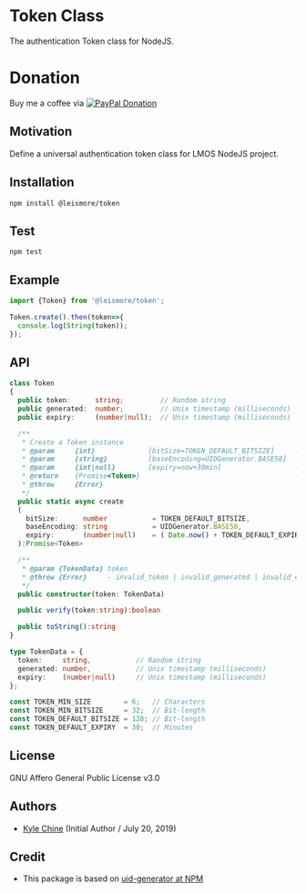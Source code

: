 # Token Class

The authentication Token class for NodeJS.

# Donation

Buy me a coffee via [![PayPal Donation](https://www.paypalobjects.com/en_AU/i/btn/btn_donateCC_LG.gif)](https://www.paypal.com/cgi-bin/webscr?cmd=_donations&business=SPPJPYRY4D6WC&item_name=Give+people+an+option+to+support+my+open+source+software.&currency_code=AUD&source=url)

## Motivation

Define a universal authentication token class for LMOS NodeJS project.

## Installation

`npm install @leismore/token`

## Test

`npm test`

## Example

```typescript
import {Token} from '@leismore/token';

Token.create().then(token=>{
  console.log(String(token));
});
```

## API

```typescript
class Token
{
  public token:      string;         // Random string
  public generated:  number;         // Unix timestamp (milliseconds)
  public expiry:     (number|null);  // Unix timestamp (milliseconds)

  /**
   * Create a Token instance
   * @param     {int}             [bitSize=TOKEN_DEFAULT_BITSIZE]     - Token bit-length (multiple of 8)
   * @param     {string}          [baseEncoding=UIDGenerator.BASE58]  - Token baseEncoding
   * @param     {int|null}        [expiry=now+30min]                  - Token expiry Unix-timestamp (millisecond)
   * @return    {Promise<Token>}                                      - A Token instance
   * @throw     {Error}                                               - invalid_bitSize | invalid_baseEncoding | invalid_expiry
   */
  public static async create
  (
    bitSize:      number           = TOKEN_DEFAULT_BITSIZE,
    baseEncoding: string           = UIDGenerator.BASE58,
    expiry:       (number|null)    = ( Date.now() + TOKEN_DEFAULT_EXPIRY * 60 * 1000 )
  ):Promise<Token>

  /**
   * @param {TokenData} token
   * @throw {Error}     - invalid_token | invalid_generated | invalid_expiry
   */
  public constructor(token: TokenData)

  public verify(token:string):boolean

  public toString():string
}

type TokenData = {
  token:     string,           // Random string
  generated: number,           // Unix timestamp (milliseconds)
  expiry:    (number|null)     // Unix timestamp (milliseconds)
};

const TOKEN_MIN_SIZE        = 6;   // Characters
const TOKEN_MIN_BITSIZE     = 32;  // Bit-length
const TOKEN_DEFAULT_BITSIZE = 128; // Bit-length
const TOKEN_DEFAULT_EXPIRY  = 30;  // Minutes
```

## License

GNU Affero General Public License v3.0

## Authors

* [Kyle Chine](https://www.kylechine.name) (Initial Author / July 20, 2019)

## Credit

* This package is based on [uid-generator at NPM](https://www.npmjs.com/package/uid-generator)

